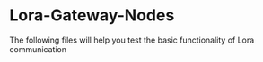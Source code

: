 # Lora-Gateway-Nodes

The following files will help you test the basic functionality of Lora communication
